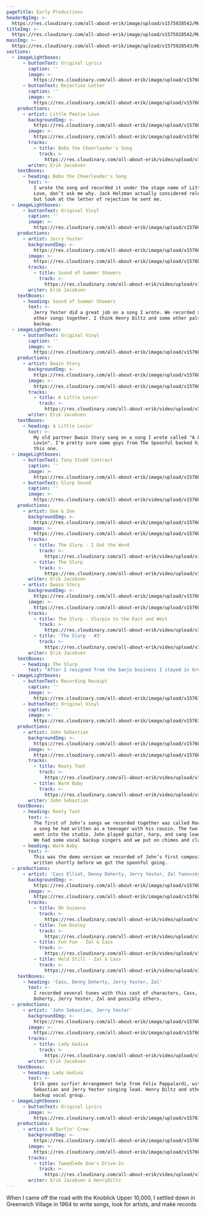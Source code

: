 ```yaml
---
pageTitle: Early Productions
headerBgImg: >-
  https://res.cloudinary.com/all-about-erik/image/upload/v1575928542/Musical%20Journey/Early%20Productions/title-background_skaye9.png
titleImg: >-
  https://res.cloudinary.com/all-about-erik/image/upload/v1575928542/Musical%20Journey/Early%20Productions/early_productions-white_e6xoiq.png
mainImg: >-
  https://res.cloudinary.com/all-about-erik/image/upload/v1575928543/Musical%20Journey/Early%20Productions/img312-2_swa7gl.png
sections:
  - imageLightboxes:
      - buttonText: Original Lyrics
        caption: ''
        image: >-
          https://res.cloudinary.com/all-about-erik/image/upload/v1576020062/Musical%20Journey/Early%20Productions/Production%20Sections/01%20-%20Bobo%20the%20Cheerleaders%20Song/Original_Lyrics_-_bobowritten-clean_vblkwi.jpg
      - buttonText: Rejection Letter
        caption: ''
        image: >-
          https://res.cloudinary.com/all-about-erik/image/upload/v1576020062/Musical%20Journey/Early%20Productions/Production%20Sections/01%20-%20Bobo%20the%20Cheerleaders%20Song/Bobo_rejection_letter_ezsqjm.jpg
    productions:
      - artist: Little Peetie Love
        backgroundImg: >-
          https://res.cloudinary.com/all-about-erik/image/upload/v1576018273/Musical%20Journey/Early%20Productions/Production%20Sections/01%20-%20Bobo%20the%20Cheerleaders%20Song/cheerleaders_background_rbueyt.jpg
        image: >-
          https://res.cloudinary.com/all-about-erik/image/upload/v1576018273/Musical%20Journey/Early%20Productions/Production%20Sections/01%20-%20Bobo%20the%20Cheerleaders%20Song/cheerleaders_nubryt.jpg
        tracks:
          - title: Bobo the Cheerleader's Song
            track: >-
              https://res.cloudinary.com/all-about-erik/video/upload/v1576018280/Musical%20Journey/Early%20Productions/Production%20Sections/01%20-%20Bobo%20the%20Cheerleaders%20Song/Little_Peetie_Love_-_Bobo_the_Cheerleaders_Song_dzi3qq.mp3
        writer: Erik Jacobsen
    textBoxes:
      - heading: Bobo the Cheerleader's Song
        text: >-
          I wrote the song and recorded it under the stage name of Little Peetie
          Love, don’t ask me why. Jack Holzman actually considered releasing it
          but look at the letter of rejection he sent me.
  - imageLightboxes:
      - buttonText: Original Vinyl
        caption: ''
        image: >-
          https://res.cloudinary.com/all-about-erik/image/upload/v1576021095/Musical%20Journey/Early%20Productions/Production%20Sections/02%20-%20Sound%20of%20Summer%20Showers/summershowers_vinyl_pyfkou.jpg
    productions:
      - artist: Jerry Yester
        backgroundImg: >-
          https://res.cloudinary.com/all-about-erik/image/upload/v1576018273/Musical%20Journey/Early%20Productions/Production%20Sections/02%20-%20Sound%20of%20Summer%20Showers/sound_of_summer_showers_record_-_img_3140_background_lwv64i.jpg
        image: >-
          https://res.cloudinary.com/all-about-erik/image/upload/v1576018273/Musical%20Journey/Early%20Productions/Production%20Sections/02%20-%20Sound%20of%20Summer%20Showers/jerryyester2_rptp7v.jpg
        tracks:
          - title: Sound of Summer Showers
            track: >-
              https://res.cloudinary.com/all-about-erik/video/upload/v1576018285/Musical%20Journey/Early%20Productions/Production%20Sections/02%20-%20Sound%20of%20Summer%20Showers/Jerry_Yester_-_Sound_of_Summer_Showers_bs1syc.mp3
        writer: Erik Jacobsen
    textBoxes:
      - heading: Sound of Summer Showers
        text: >-
          Jerry Yester did a great job on a song I wrote. We recorded several
          other songs together. I think Henry Diltz and some other pals sang
          backup.
  - imageLightboxes:
      - buttonText: Original Vinyl
        caption: ''
        image: >-
          https://res.cloudinary.com/all-about-erik/image/upload/v1576021528/Musical%20Journey/Early%20Productions/Production%20Sections/03%20-%20A%20Little%20Lovin%27/dwain-little_lovin-vinyl-lg_cnow1m.jpg
    productions:
      - artist: Dwain Story
        backgroundImg: >-
          https://res.cloudinary.com/all-about-erik/image/upload/v1576018274/Musical%20Journey/Early%20Productions/Production%20Sections/03%20-%20A%20Little%20Lovin%27/dwain_story_pic_background_vcxrtn.jpg
        image: >-
          https://res.cloudinary.com/all-about-erik/image/upload/v1576018274/Musical%20Journey/Early%20Productions/Production%20Sections/03%20-%20A%20Little%20Lovin%27/dwain_story_pic_t7xa9d.jpg
        tracks:
          - title: A Little Lovin'
            track: >-
              https://res.cloudinary.com/all-about-erik/video/upload/v1576018280/Musical%20Journey/Early%20Productions/Production%20Sections/03%20-%20A%20Little%20Lovin%27/Dwain_Story_-_A_Little_Lovin_edited_cqzax7.mp3
        writer: Erik Jacobsen
    textBoxes:
      - heading: A Little Lovin'
        text: >-
          My old partner Dwain Story sang on a song I wrote called "A Little
          Lovin". I'm pretty sure some guys from The Spoonful backed him up on
          this one.
  - imageLightboxes:
      - buttonText: Tony Studd Contract
        caption: ''
        image: >-
          https://res.cloudinary.com/all-about-erik/image/upload/v1576022132/Musical%20Journey/Early%20Productions/Production%20Sections/04%20-%20The%20Slurp/tony_studd_contract_uv14dw.jpg
      - buttonText: Slurp Sound
        caption: ''
        image: >-
          https://res.cloudinary.com/all-about-erik/video/upload/v1576022134/Musical%20Journey/Early%20Productions/Production%20Sections/04%20-%20The%20Slurp/slurp-sound_a8jyww.mp3
    productions:
      - artist: Dee & Zee
        backgroundImg: >-
          https://res.cloudinary.com/all-about-erik/image/upload/v1576018280/Musical%20Journey/Early%20Productions/Production%20Sections/04%20-%20The%20Slurp/img402-sm_background_jdy7ll.png
        image: >-
          https://res.cloudinary.com/all-about-erik/image/upload/v1576018280/Musical%20Journey/Early%20Productions/Production%20Sections/04%20-%20The%20Slurp/img402-sm_w4brnr.jpg
        tracks:
          - title: The Slurp - I Got the Word
            track: >-
              https://res.cloudinary.com/all-about-erik/video/upload/v1576018291/Musical%20Journey/Early%20Productions/Production%20Sections/04%20-%20The%20Slurp/Dee_and_Zee_-_I_got_the_word_mixdown_dm3zgn.mp3
          - title: The Slurp
            track: >-
              https://res.cloudinary.com/all-about-erik/video/upload/v1576018277/Musical%20Journey/Early%20Productions/Production%20Sections/04%20-%20The%20Slurp/Dee_and_Zee_-_The_slurp_mf2bsu.mp3
        writer: Erik Jacobsen
      - artist: Dwain Story
        backgroundImg: >-
          https://res.cloudinary.com/all-about-erik/image/upload/v1576018279/Musical%20Journey/Early%20Productions/Production%20Sections/04%20-%20The%20Slurp/dwainstory_background_n084xq.png
        image: >-
          https://res.cloudinary.com/all-about-erik/image/upload/v1576018277/Musical%20Journey/Early%20Productions/Production%20Sections/04%20-%20The%20Slurp/dwainstory_uwnvl1.jpg
        tracks:
          - title: The Slurp - Slurpin to the East and West
            track: >-
              https://res.cloudinary.com/all-about-erik/video/upload/v1576018277/Musical%20Journey/Early%20Productions/Production%20Sections/04%20-%20The%20Slurp/Dwain_Story_-_The_slurp_-_slurpin_to_the_east_and_west_suhyro.mp3
          - title: 'The Slurp - #3'
            track: >-
              https://res.cloudinary.com/all-about-erik/video/upload/v1576018280/Musical%20Journey/Early%20Productions/Production%20Sections/04%20-%20The%20Slurp/Dwain_Story_-_The_slurp_3_hwhnvl.mp3
        writer: Erik Jacobsen
    textBoxes:
      - heading: The Slurp
        text: "After I resigned from the banjo business I stayed in Greenwich village, trying to write songs and make some recordings, including the pathetically naive concept of starting my own dance craze, which I called The Slurp.\r\n\nI recorded several different songs and artists, including my old partner Dwain Story, as well as Dee & Z, Denny Doherty and Zal Yanovsky. Understandably none ever got released. A totally cringe worthy concept from the start."
  - imageLightboxes:
      - buttonText: Recording Receipt
        caption: ''
        image: >-
          https://res.cloudinary.com/all-about-erik/image/upload/v1576101583/Musical%20Journey/Early%20Productions/Production%20Sections/05%20-%20Rooty%20Toot/warm_baby_recording_receipt_y827ja.jpg
      - buttonText: Original Vinyl
        caption: ''
        image: >-
          https://res.cloudinary.com/all-about-erik/image/upload/v1576101583/Musical%20Journey/Early%20Productions/Production%20Sections/05%20-%20Rooty%20Toot/warm_baby_vinyl_bil9bj.jpg
    productions:
      - artist: John Sebastian
        backgroundImg: >-
          https://res.cloudinary.com/all-about-erik/image/upload/v1576018282/Musical%20Journey/Early%20Productions/Production%20Sections/05%20-%20Rooty%20Toot/rooty_toot_record_-_img_2323-sm_background_atba9y.png
        image: >-
          https://res.cloudinary.com/all-about-erik/image/upload/v1576018281/Musical%20Journey/Early%20Productions/Production%20Sections/05%20-%20Rooty%20Toot/movietrivia_3540_en7guo.jpg
        tracks:
          - title: Rooty Toot
            track: >-
              https://res.cloudinary.com/all-about-erik/video/upload/v1576018282/Musical%20Journey/Early%20Productions/Production%20Sections/05%20-%20Rooty%20Toot/John_Sebastian_-_Rooty_Toot_yikxfq.mp3
          - title: Warm Baby
            track: >-
              https://res.cloudinary.com/all-about-erik/video/upload/v1576018286/Musical%20Journey/Early%20Productions/Production%20Sections/05%20-%20Rooty%20Toot/John_Sebastian_-_Warm_Baby_rsfft9.mp3
        writer: John Sebastian
    textBoxes:
      - heading: Rooty Toot
        text: >-
          The first of John’s songs we recorded together was called Rooty Toot,
          a song he had written as a teenager with his cousin. The two of us
          went into the studio. John played guitar, harp, and sang lead vocal.
          We had some vocal backup singers and we put on chimes and clapped.
      - heading: Warm Baby
        text: >-
          This was the demo version we recorded of John’s first composition,
          written shortly before we got the spoonful going.
  - productions:
      - artist: 'Cass Elliot, Denny Doherty, Jerry Yester, Zal Yanovsky'
        backgroundImg: >-
          https://res.cloudinary.com/all-about-erik/image/upload/v1576018281/Musical%20Journey/Early%20Productions/Production%20Sections/06%20-%20Cass%2C%20Denny%2C%20Jerry%2C%20Zal/cass_copyfill_background_ophctd.png
        image: >-
          https://res.cloudinary.com/all-about-erik/image/upload/v1576018282/Musical%20Journey/Early%20Productions/Production%20Sections/06%20-%20Cass%2C%20Denny%2C%20Jerry%2C%20Zal/cass_zxohow.jpg
        tracks:
          - title: Oh Suzanna
            track: >-
              https://res.cloudinary.com/all-about-erik/video/upload/v1576018284/Musical%20Journey/Early%20Productions/Production%20Sections/06%20-%20Cass%2C%20Denny%2C%20Jerry%2C%20Zal/Oh_suzanna_hczxfw.mp3
          - title: Tom Dooley
            track: >-
              https://res.cloudinary.com/all-about-erik/video/upload/v1576018287/Musical%20Journey/Early%20Productions/Production%20Sections/06%20-%20Cass%2C%20Denny%2C%20Jerry%2C%20Zal/Tom_dooley_siffrk.mp3
          - title: Fun Fun - Zal & Cass
            track: >-
              https://res.cloudinary.com/all-about-erik/video/upload/v1576018289/Musical%20Journey/Early%20Productions/Production%20Sections/06%20-%20Cass%2C%20Denny%2C%20Jerry%2C%20Zal/Zal_Cass_-_Fun_fun_pdc9uv.mp3
          - title: Hold Still - Zal & Cass
            track: >-
              https://res.cloudinary.com/all-about-erik/video/upload/v1576018286/Musical%20Journey/Early%20Productions/Production%20Sections/06%20-%20Cass%2C%20Denny%2C%20Jerry%2C%20Zal/Zal_Cass_-_Hold_still_ypi8dz.mp3
    textBoxes:
      - heading: 'Cass, Denny Doherty, Jerry Yester, Zal'
        text: >-
          I recorded several tunes with this cast of characters, Cass, Denny
          Doherty, Jerry Yester, Zal and possibly others.
  - productions:
      - artist: 'John Sebastian, Jerry Yester'
        backgroundImg: >-
          https://res.cloudinary.com/all-about-erik/image/upload/v1576018287/Musical%20Journey/Early%20Productions/Production%20Sections/07%20-%20Lady%20Godiva/godivacar_background_uugujn.png
        image: >-
          https://res.cloudinary.com/all-about-erik/image/upload/v1576018284/Musical%20Journey/Early%20Productions/Production%20Sections/07%20-%20Lady%20Godiva/godivacar_pheu65.jpg
        tracks:
          - title: Lady Godiva
            track: >-
              https://res.cloudinary.com/all-about-erik/video/upload/v1576018297/Musical%20Journey/Early%20Productions/Production%20Sections/07%20-%20Lady%20Godiva/Lady_Godiva_ainpla.mp3
        writer: Erik Jacobsen
    textBoxes:
      - heading: Lady Godiva
        text: >-
          Erik goes surfin! Arrangement help from Felix Pappalardi, with John
          Sebastian and Jerry Yester singing lead. Henry Diltz and others in the
          backup vocal group.
  - imageLightboxes:
      - buttonText: Original Lyrics
        image: >-
          https://res.cloudinary.com/all-about-erik/image/upload/v1576102709/Musical%20Journey/Early%20Productions/Production%20Sections/08%20-%20Tweedlede%20Dums%20Drive-In/tweedle-lyrics_zqldri.jpg
    productions:
      - artist: A Surfin' Crew
        backgroundImg: >-
          https://res.cloudinary.com/all-about-erik/image/upload/v1576018288/Musical%20Journey/Early%20Productions/Production%20Sections/08%20-%20Tweedlede%20Dums%20Drive-In/drive-thru_background_kzg6ca.jpg
        image: >-
          https://res.cloudinary.com/all-about-erik/image/upload/v1576018287/Musical%20Journey/Early%20Productions/Production%20Sections/08%20-%20Tweedlede%20Dums%20Drive-In/drive-thru_ecrrox.jpg
        tracks:
          - title: Tweedlede Dum's Drive-In
            track: >-
              https://res.cloudinary.com/all-about-erik/video/upload/v1576018290/Musical%20Journey/Early%20Productions/Production%20Sections/08%20-%20Tweedlede%20Dums%20Drive-In/A_Surfin_Crew_-_Tweedlede_Dums_Drive-In_lmnn4a.mp3
        writer: Erik Jacobsen & HenryDiltz
---
```

When I came off the road with the Knoblick Upper 10,000, I settled down in Greenwich Village in 1964 to write songs, look for artists, and make records

